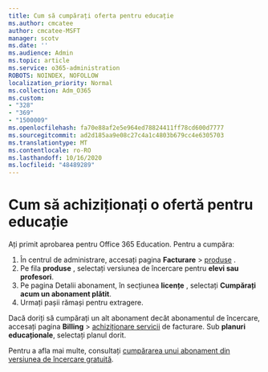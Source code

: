 ```yaml
---
title: Cum să cumpărați oferta pentru educație
ms.author: cmcatee
author: cmcatee-MSFT
manager: scotv
ms.date: ''
ms.audience: Admin
ms.topic: article
ms.service: o365-administration
ROBOTS: NOINDEX, NOFOLLOW
localization_priority: Normal
ms.collection: Adm_O365
ms.custom:
- "328"
- "369"
- "1500009"
ms.openlocfilehash: fa70e88af2e5e964ed78824411ff78cd600d7777
ms.sourcegitcommit: ad2d185aa9e08c27c4a1c4803b679cc4e6305703
ms.translationtype: MT
ms.contentlocale: ro-RO
ms.lasthandoff: 10/16/2020
ms.locfileid: "48489289"
---
```

# <a name="how-to-purchase-an-education-offer"></a>Cum să achiziționați o ofertă pentru educație

Ați primit aprobarea pentru Office 365 Education. Pentru a cumpăra:
  
1. În centrul de administrare, accesați pagina **Facturare** \> [produse](https://go.microsoft.com/fwlink/p/?linkid=842054) .
2. Pe fila **produse** , selectați versiunea de încercare pentru **elevi sau profesori**.
3. Pe pagina Detalii abonament, în secțiunea **licențe** , selectați **Cumpărați acum un abonament plătit**.
4. Urmați pașii rămași pentru extragere.

Dacă doriți să cumpărați un alt abonament decât abonamentul de încercare, accesați pagina **Billing** \> [achiziționare servicii](https://go.microsoft.com/fwlink/p/?linkid=868433) de facturare. Sub **planuri educaționale**, selectați planul dorit.

Pentru a afla mai multe, consultați [cumpărarea unui abonament din versiunea de încercare gratuită](https://docs.microsoft.com/microsoft-365/commerce/try-or-buy-microsoft-365#buy-a-subscription-from-your-free-trial).